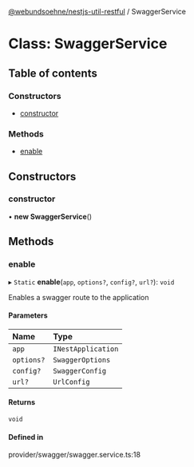 [@webundsoehne/nestjs-util-restful](../README.md) / SwaggerService

# Class: SwaggerService

## Table of contents

### Constructors

- [constructor](SwaggerService.md#constructor)

### Methods

- [enable](SwaggerService.md#enable)

## Constructors

### constructor

• **new SwaggerService**()

## Methods

### enable

▸ `Static` **enable**(`app`, `options?`, `config?`, `url?`): `void`

Enables a swagger route to the application

#### Parameters

| Name | Type |
| :------ | :------ |
| `app` | `INestApplication` |
| `options?` | `SwaggerOptions` |
| `config?` | `SwaggerConfig` |
| `url?` | `UrlConfig` |

#### Returns

`void`

#### Defined in

provider/swagger/swagger.service.ts:18
